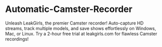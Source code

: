 # Automatic-Camster-Recorder
Unleash LeakGirls, the premier Camster recorder! Auto-capture HD streams, track multiple models, and save shows effortlessly on Windows, Mac, or Linux. Try a 2-hour free trial at leakgirls.com for flawless Camster recordings!
